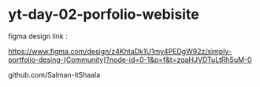 # yt-day-02-porfolio-webisite

figma design link :

https://www.figma.com/design/z4KhtaDk1U1my4PEDgW92z/simply-portfolio-desing-(Community)?node-id=0-1&p=f&t=zqaHJVDTuLtRh5uM-0

github.com/Salman-itShaala
